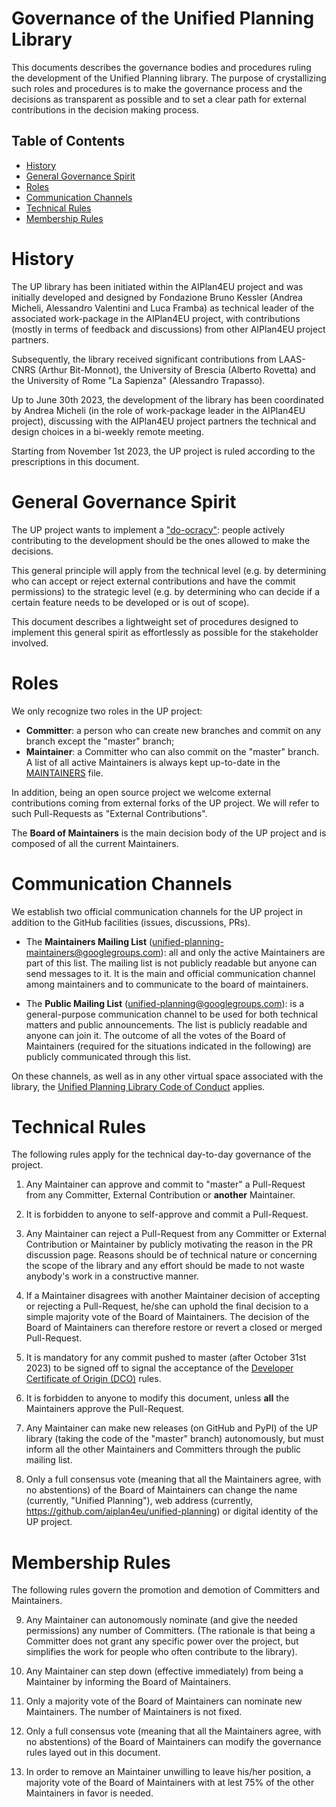 <!-- omit in toc -->
# Governance of the Unified Planning Library

This documents describes the governance bodies and procedures ruling the development of the Unified Planning library. The purpose of crystallizing such roles and procedures is to make the governance process and the decisions as transparent as possible and to set a clear path for external contributions in the decision making process.


<!-- omit in toc -->
## Table of Contents

- [History](#history)
- [General Governance Spirit](#general-governance-spirit)
- [Roles](#roles)
- [Communication Channels](#communication-channels)
- [Technical Rules](#technical-rules)
- [Membership Rules](#membership-rules)


# History

The UP library has been initiated within the AIPlan4EU project and was initially developed and designed by Fondazione Bruno Kessler (Andrea Micheli, Alessandro Valentini and Luca Framba) as technical leader of the associated work-package in the AIPlan4EU project, with contributions (mostly in terms of feedback and discussions) from other AIPlan4EU project partners.

Subsequently, the library received significant contributions from LAAS-CNRS (Arthur Bit-Monnot), the University of Brescia (Alberto Rovetta) and the University of Rome "La Sapienza" (Alessandro Trapasso).

Up to June 30th 2023, the development of the library has been coordinated by Andrea Micheli (in the role of work-package leader in the AIPlan4EU project), discussing with the AIPlan4EU project partners the technical and design choices in a bi-weekly remote meeting.

Starting from November 1st 2023, the UP project is ruled according to the prescriptions in this document.


# General Governance Spirit

The UP project wants to implement a ["do-ocracy"](https://www.redhat.com/en/blog/understanding-open-source-governance-models): people actively contributing to the development should be the ones allowed to make the decisions.

This general principle will apply from the technical level (e.g. by determining who can accept or reject external contributions and have the commit permissions) to the strategic level (e.g. by determining who can decide if a certain feature needs to be developed or is out of scope).

This document describes a lightweight set of procedures designed to implement this general spirit as effortlessly as possible for the stakeholder involved.


# Roles

We only recognize two roles in the UP project:

- **Committer**: a person who can create new branches and commit on any branch except the "master" branch;
- **Maintainer**: a Committer who can also commit on the "master" branch. A list of all active Maintainers is always kept up-to-date in the [MAINTAINERS](/MAINTAINERS) file.

In addition, being an open source project we welcome external contributions coming from external forks of the UP project. We will refer to such Pull-Requests as "External Contributions".

The **Board of Maintainers** is the main decision body of the UP project and is composed of all the current Maintainers.


# Communication Channels

We establish two official communication channels for the UP project in addition to the GitHub facilities (issues, discussions, PRs).

- The **Maintainers Mailing List** (unified-planning-maintainers@googlegroups.com): all and only the active Maintainers are part of this list. The mailing list is not publicly readable but anyone can send messages to it. It is the main and official communication channel among maintainers and to communicate to the board of maintainers.

- The **Public Mailing List** (unified-planning@googlegroups.com): is a general-purpose communication channel to be used for both technical matters and public announcements. The list is publicly readable and anyone can join it. The outcome of all the votes of the Board of Maintainers (required for the situations indicated in the following) are publicly communicated through this list.

On these channels, as well as in any other virtual space associated with the library, the [Unified Planning Library Code of Conduct](/CODE_OF_CONDUCT.md)  applies.


# Technical Rules

The following rules apply for the technical day-to-day governance of the project.

1. Any Maintainer can approve and commit to "master" a Pull-Request from any Committer, External Contribution or **another** Maintainer.

2. It is forbidden to anyone to self-approve and commit a Pull-Request.

3. Any Maintainer can reject a Pull-Request from any Committer or External Contribution or Maintainer by publicly motivating the reason in the PR discussion page. Reasons should be of technical nature or concerning the scope of the library and any effort should be made to not waste anybody's work in a constructive manner.

4. If a Maintainer disagrees with another Maintainer decision of accepting or rejecting a Pull-Request, he/she can uphold the final decision to a simple majority vote of the  Board of Maintainers. The decision of the Board of Maintainers can therefore restore or revert a closed or merged Pull-Request.

5. It is mandatory for any commit pushed to master (after October 31st 2023) to be signed off to signal the acceptance of the [Developer Certificate of Origin (DCO)](/DCO.txt) rules.

6. It is forbidden to anyone to modify this document, unless **all** the Maintainers approve the Pull-Request.

7. Any Maintainer can make new releases (on GitHub and PyPI) of the UP library (taking the code of the "master" branch) autonomously, but must inform all the other Maintainers and Committers through the public mailing list.

8. Only a full consensus vote (meaning that all the Maintainers agree, with no abstentions) of the Board of Maintainers can change the name (currently, "Unified Planning"), web address (currently, https://github.com/aiplan4eu/unified-planning) or digital identity of the UP project.


# Membership Rules

The following rules govern the promotion and demotion of Committers and Maintainers.

9.  Any Maintainer can autonomously nominate (and give the needed permissions) any number of Committers. (The rationale is that being a Committer does not grant any specific power over the project, but simplifies the work for people who often contribute to the library).

10. Any Maintainer can step down (effective immediately) from being a Maintainer by informing the Board of Maintainers.

11. Only a majority vote of the Board of Maintainers can nominate new Maintainers. The number of Maintainers is not fixed.

12. Only a full consensus vote (meaning that all the Maintainers agree, with no abstentions) of the Board of Maintainers can modify the governance rules layed out in this document.

13. In order to remove an Maintainer unwilling to leave his/her position, a majority vote of the Board of Maintainers with at lest 75% of the other Maintainers in favor is needed.
